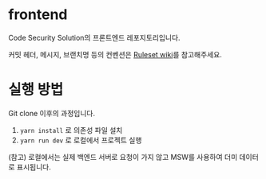 # frontend
Code Security Solution의 프론트엔드 레포지토리입니다.

커밋 헤더, 메시지, 브랜치명 등의 컨벤션은 [Ruleset wiki](https://github.com/Code-Security-Solution/frontend/wiki/Repository-Rules)를 참고해주세요.

# 실행 방법 
Git clone 이후의 과정입니다.

1. `yarn install` 로 의존성 파일 설치
2. `yarn run dev` 로 로컬에서 프로젝트 실행

(참고) 로컬에서는 실제 백엔드 서버로 요청이 가지 않고 MSW를 사용하여 더미 데이터로 표시됩니다.
